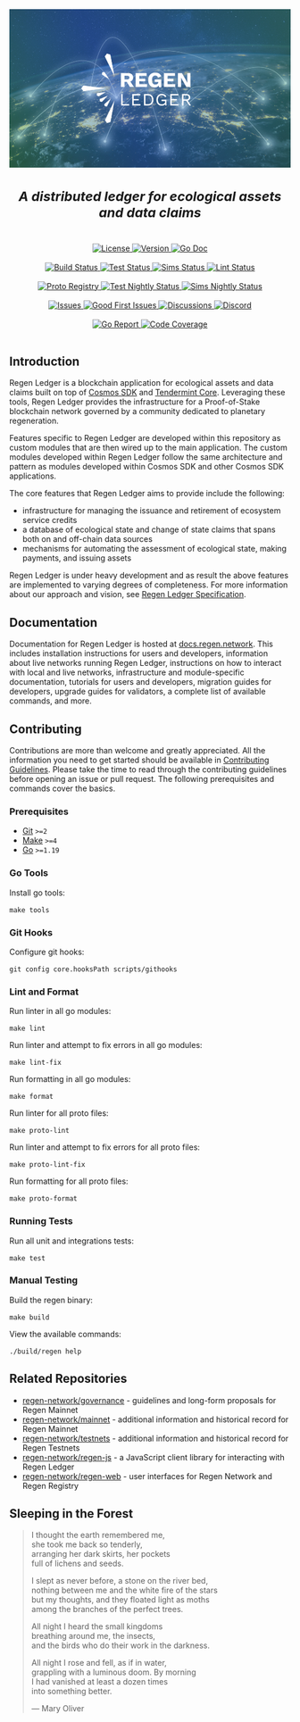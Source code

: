 <div align="center" style="font-size:20px">
    <img alt="Issues" src="docs/.vuepress/public/regen-ledger.png" />
    <h3>
        <i>A distributed ledger for ecological assets and data claims</i>
    </h3>
</div>
<br />
<div align="center">
    <a href="https://github.com/RegenNetwork/regen-ledger/blob/main/LICENSE">
        <img alt="License" src="https://img.shields.io/badge/License-Apache%202.0-blue" />
    </a>
    <a href="https://github.com/RegenNetwork/regen-ledger/releases/latest">
        <img alt="Version" src="https://img.shields.io/github/tag/regen-network/regen-ledger" />
    </a>
    <a href="https://pkg.go.dev/github.com/RegenNetwork/regen-ledger/v5">
        <img alt="Go Doc" src="https://pkg.go.dev/badge/github.com/RegenNetwork/regen-ledger/v5" />
    </a>
</div>
<br />
<div align="center">
    <a href="https://github.com/RegenNetwork/regen-ledger/commits/actions/workflows/build.yml">
        <img alt="Build Status" src="https://github.com/RegenNetwork/regen-ledger/workflows/Build/badge.svg" />
    </a>
    <a href="https://github.com/RegenNetwork/regen-ledger/commits/actions/workflows/tests.yml">
        <img alt="Test Status" src="https://github.com/RegenNetwork/regen-ledger/workflows/Tests/badge.svg" />
    </a>
    <a href="https://github.com/RegenNetwork/regen-ledger/commits/actions/workflows/sims.yml">
        <img alt="Sims Status" src="https://github.com/RegenNetwork/regen-ledger/workflows/Sims/badge.svg" />
    </a>
    <a href="https://github.com/RegenNetwork/regen-ledger/commits/actions/workflows/lint.yml">
        <img alt="Lint Status" src="https://github.com/RegenNetwork/regen-ledger/workflows/Lint/badge.svg" />
    </a>
</div>
<br />
<div align="center">
    <a href="https://github.com/RegenNetwork/regen-ledger/actions/workflows/proto-registry.yml">
        <img alt="Proto Registry" src="https://github.com/RegenNetwork/regen-ledger/workflows/Proto%20Registry/badge.svg" />
    </a>
    <a href="https://github.com/RegenNetwork/regen-ledger/actions/workflows/build-nightly.yml">
        <img alt="Test Nightly Status" src="https://github.com/RegenNetwork/regen-ledger/workflows/Build%20Nightly/badge.svg" />
    </a>
    <a href="https://github.com/RegenNetwork/regen-ledger/actions/workflows/sims-nightly.yml">
        <img alt="Sims Nightly Status" src="https://github.com/RegenNetwork/regen-ledger/workflows/Sims%20Nightly/badge.svg" />
    </a>
</div>
<br />
<div align="center">
    <a href="https://github.com/RegenNetwork/regen-ledger/issues">
        <img alt="Issues" src="https://img.shields.io/github/issues/regen-network/regen-ledger?color=blue" />
    </a>
    <a href="https://github.com/RegenNetwork/regen-ledger/issues?q=is%3Aissue+is%3Aopen+label%3A%22good+first+issue%22">
        <img alt="Good First Issues" src="https://img.shields.io/github/issues/regen-network/regen-ledger/good%20first%20issue?color=blue" />
    </a>
    <a href="https://github.com/RegenNetwork/regen-ledger/discussions">
        <img alt="Discussions" src="https://img.shields.io/github/discussions/regen-network/regen-ledger?color=blue" />
    </a>
    <a href="https://discord.gg/regen-network">
        <img alt="Discord" src="https://img.shields.io/discord/684494798358315010?color=blue" />
    </a>
</div>
<br />
<div align="center">
    <a href="https://goreportcard.com/report/github.com/RegenNetwork/regen-ledger">
        <img alt="Go Report" src="https://goreportcard.com/badge/github.com/RegenNetwork/regen-ledger" />
    </a>
    <a href="https://codecov.io/gh/regen-network/regen-ledger">
        <img alt="Code Coverage" src="https://codecov.io/gh/regen-network/regen-ledger/branch/main/graph/badge.svg" />
    </a>
</div>
<br />

## Introduction

Regen Ledger is a blockchain application for ecological assets and data claims built on top of [Cosmos SDK](http://github.com/cosmos/cosmos-sdk) and [Tendermint Core](http://github.com/tendermint/tendermint). Leveraging these tools, Regen Ledger provides the infrastructure for a Proof-of-Stake blockchain network governed by a community dedicated to planetary regeneration.

Features specific to Regen Ledger are developed within this repository as custom modules that are then wired up to the main application. The custom modules developed within Regen Ledger follow the same architecture and pattern as modules developed within Cosmos SDK and other Cosmos SDK applications.

The core features that Regen Ledger aims to provide include the following:

- infrastructure for managing the issuance and retirement of ecosystem service credits
- a database of ecological state and change of state claims that spans both on and off-chain data sources
- mechanisms for automating the assessment of ecological state, making payments, and issuing assets

Regen Ledger is under heavy development and as result the above features are implemented to varying degrees of completeness. For more information about our approach and vision, see [Regen Ledger Specification](specs/regen-ledger.md).

## Documentation

Documentation for Regen Ledger is hosted at [docs.regen.network](https://docs.regen.network). This includes installation instructions for users and developers, information about live networks running Regen Ledger, instructions on how to interact with local and live networks, infrastructure and module-specific documentation, tutorials for users and developers, migration guides for developers, upgrade guides for validators, a complete list of available commands, and more.

## Contributing

Contributions are more than welcome and greatly appreciated. All the information you need to get started should be available in [Contributing Guidelines](./CONTRIBUTING.md). Please take the time to read through the contributing guidelines before opening an issue or pull request. The following prerequisites and commands cover the basics.

### Prerequisites

- [Git](https://git-scm.com) `>=2`
- [Make](https://www.gnu.org/software/make/) `>=4`
- [Go](https://golang.org/) `>=1.19`

### Go Tools

Install go tools:

```
make tools
```

### Git Hooks

Configure git hooks:

```
git config core.hooksPath scripts/githooks
```

### Lint and Format

Run linter in all go modules:

```
make lint
```

Run linter and attempt to fix errors in all go modules:

```
make lint-fix
```

Run formatting in all go modules:

```
make format
```

Run linter for all proto files:

```
make proto-lint
```

Run linter and attempt to fix errors for all proto files:

```
make proto-lint-fix
```

Run formatting for all proto files:

```
make proto-format
```

### Running Tests

Run all unit and integrations tests:

```
make test
```

### Manual Testing

Build the regen binary:

```
make build
```

View the available commands:

```
./build/regen help
```

## Related Repositories

- [regen-network/governance](https://github.com/RegenNetwork/governance) - guidelines and long-form proposals for Regen Mainnet
- [regen-network/mainnet](https://github.com/RegenNetwork/mainnet) - additional information and historical record for Regen Mainnet
- [regen-network/testnets](https://github.com/RegenNetwork/testnets) - additional information and historical record for Regen Testnets
- [regen-network/regen-js](https://github.com/RegenNetwork/regen-js) - a JavaScript client library for interacting with Regen Ledger
- [regen-network/regen-web](https://github.com/RegenNetwork/regen-web) - user interfaces for Regen Network and Regen Registry

## Sleeping in the Forest

> I thought the earth remembered me,  
> she took me back so tenderly,  
> arranging her dark skirts, her pockets  
> full of lichens and seeds.  
>
> I slept as never before, a stone on the river bed,  
> nothing between me and the white fire of the stars  
> but my thoughts, and they floated light as moths  
> among the branches of the perfect trees.  
>
> All night I heard the small kingdoms  
> breathing around me, the insects,  
> and the birds who do their work in the darkness.  
>
> All night I rose and fell, as if in water,  
> grappling with a luminous doom. By morning  
> I had vanished at least a dozen times  
> into something better.  
> 
> ― Mary Oliver
